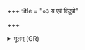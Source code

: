 +++
title = "०३ य एवं विदुषो"

+++
<details><summary>मूलम् (GR)</summary>

य एवं विदुषो ऽसाधु कीर्तयति-  
-इष्टम् एवास्य पूर्तं मायां सं वृक्ते ॥
</details>